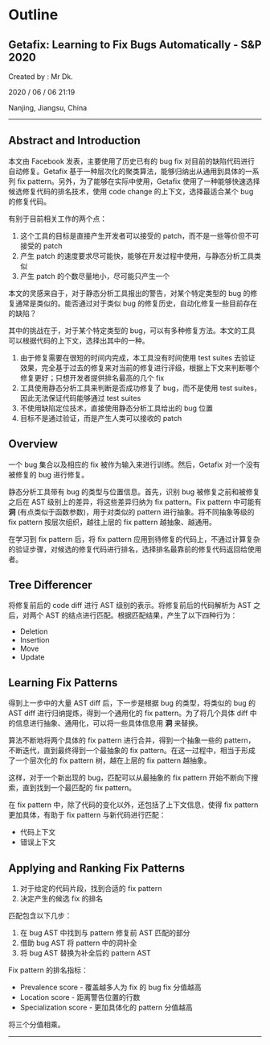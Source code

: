# Outline

## Getafix: Learning to Fix Bugs Automatically - S&P 2020

Created by : Mr Dk.

2020 / 06 / 06 21:19

Nanjing, Jiangsu, China

---

## Abstract and Introduction

本文由 Facebook 发表，主要使用了历史已有的 bug fix 对目前的缺陷代码进行自动修复。Getafix 基于一种层次化的聚类算法，能够归纳出从通用到具体的一系列 fix pattern。另外，为了能够在实际中使用，Getafix 使用了一种能够快速选择候选修复代码的排名技术，使用 code change 的上下文，选择最适合某个 bug 的修复代码。

有别于目前相关工作的两个点：

1. 这个工具的目标是直接产生开发者可以接受的 patch，而不是一些等价但不可接受的 patch
2. 产生 patch 的速度要求尽可能快，能够在开发过程中使用，与静态分析工具类似
3. 产生 patch 的个数尽量地小，尽可能只产生一个

本文的灵感来自于，对于静态分析工具报出的警告，对某个特定类型的 bug 的修复通常是类似的。能否通过对于类似 bug 的修复历史，自动化修复一些目前存在的缺陷？

其中的挑战在于，对于某个特定类型的 bug，可以有多种修复方法。本文的工具可以根据代码的上下文，选择出其中的一种。

1. 由于修复需要在很短的时间内完成，本工具没有时间使用 test suites 去验证效果，完全基于过去的修复来对当前的修复进行评级，根据上下文来判断哪个修复更好；只想开发者提供排名最高的几个 fix
2. 工具使用静态分析工具来判断是否成功修复了 bug，而不是使用 test suites，因此无法保证代码能够通过 test suites
3. 不使用缺陷定位技术，直接使用静态分析工具给出的 bug 位置
4. 目标不是通过验证，而是产生人类可以接收的 patch

## Overview

一个 bug 集合以及相应的 fix 被作为输入来进行训练。然后，Getafix 对一个没有被修复的 bug 进行修复。

静态分析工具带有 bug 的类型与位置信息。首先，识别 bug 被修复之前和被修复之后在 AST 级别上的差异，将这些差异归纳为 fix pattern。Fix pattern 中可能有 **洞** (有点类似于函数参数)，用于对类似的 pattern 进行抽象。将不同抽象等级的 fix pattern 按层次组织，越往上层的 fix pattern 越抽象、越通用。

在学习到 fix pattern 后，将 fix pattern 应用到待修复的代码上，不通过计算复杂的验证步骤，对候选的修复代码进行排名，选择排名最靠前的修复代码返回给使用者。

## Tree Differencer

将修复前后的 code diff 进行 AST 级别的表示。将修复前后的代码解析为 AST 之后，对两个 AST 的结点进行匹配。根据匹配结果，产生了以下四种行为：

* Deletion
* Insertion
* Move
* Update

## Learning Fix Patterns

得到上一步中的大量 AST diff 后，下一步是根据 bug 的类型，将类似的 bug 的 AST diff 进行归纳提炼，得到一个通用化的 fix pattern。为了将几个具体 diff 中的信息进行抽象、通用化，可以将一些具体信息用 **洞** 来替换。

算法不断地将两个具体的 fix pattern 进行合并，得到一个抽象一些的 pattern，不断迭代，直到最终得到一个最抽象的 fix pattern。在这一过程中，相当于形成了一个层次化的 fix pattern 树，越在上层的 fix pattern 越抽象。

这样，对于一个新出现的 bug，匹配可以从最抽象的 fix pattern 开始不断向下搜索，直到找到一个最匹配的 fix pattern。

在 fix pattern 中，除了代码的变化以外，还包括了上下文信息，使得 fix pattern 更加具体，有助于 fix pattern 与新代码进行匹配：

* 代码上下文
* 错误上下文

## Applying and Ranking Fix Patterns

1. 对于给定的代码片段，找到合适的 fix pattern
2. 决定产生的候选 fix 的排名

匹配包含以下几步：

1. 在 bug AST 中找到与 pattern 修复前 AST 匹配的部分
2. 借助 bug AST 将 pattern 中的洞补全
3. 将 bug AST 替换为补全后的 pattern AST

Fix pattern 的排名指标：

* Prevalence score - 覆盖越多人为 fix 的 bug fix 分值越高
* Location score - 距离警告位置的行数
* Specialization score - 更加具体化的 pattern 分值越高

将三个分值相乘。

---

